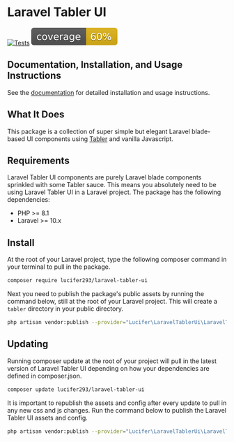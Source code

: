 # Laravel Tabler UI
[![Tests](https://github.com/thinh1995/laravel-tabler-ui/actions/workflows/php.yml/badge.svg)](https://github.com/thinh1995/laravel-tabler-ui/actions/workflows/php.yml)
[![Test Coverage](https://github.com/thinh1995/laravel-tabler-ui/blob/master/badge-coverage.svg)](https://github.com/thinh1995/laravel-tabler-ui/blob/master/clover.xml)


## Documentation, Installation, and Usage Instructions
See the [documentation](https://laravel-tabler-ui.mollibox.com/) for detailed installation and usage instructions.

## What It Does
This package is a collection of super simple but elegant Laravel blade-based UI components using [Tabler](https://tabler.io/admin-template) and vanilla Javascript. 

## Requirements
Laravel Tabler UI components are purely Laravel blade components sprinkled with some Tabler sauce. This means you absolutely need to be using Laravel Tabler UI in a Laravel project. The package has the following dependencies:

- PHP >= 8.1
- Laravel >= 10.x

## Install
At the root of your Laravel project, type the following composer command in your terminal to pull in the package.

```bash
composer require lucifer293/laravel-tabler-ui
```

Next you need to publish the package's public assets by running the command below, still at the root of your Laravel project. This will create a `tabler` directory in your public directory.

```bash
php artisan vendor:publish --provider="Lucifer\LaravelTablerUi\LaravelTablerUiProvider" --force
```

## Updating
Running composer update at the root of your project will pull in the latest version of Laravel Tabler UI depending on how your dependencies are defined in composer.json.

```bash
composer update lucifer293/laravel-tabler-ui
```

It is important to republish the assets and config after every update to pull in any new css and js changes. Run the command below to publish the Laravel Tabler UI assets and config.

```bash
php artisan vendor:publish --provider="Lucifer\LaravelTablerUi\LaravelTablerUiProvider" --force
```